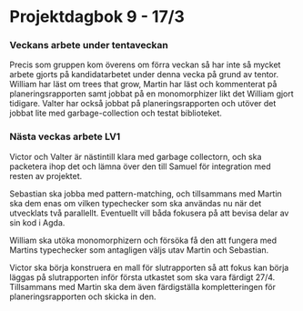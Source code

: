 # Projektdagbok 9 - 17/3

### Veckans arbete under tentaveckan
Precis som gruppen kom överens om förra veckan så har inte
så mycket arbete gjorts på kandidatarbetet under denna
vecka på grund av tentor. William har läst om trees that
grow, Martin har läst och kommenterat på planeringsrapporten
samt jobbat på en monomorphizer likt det William gjort tidigare.
Valter har också jobbat på planeringsrapporten och utöver
det jobbat lite med garbage-collection och testat biblioteket.

### Nästa veckas arbete LV1
Victor och Valter är nästintill klara med garbage collectorn,
och ska packetera ihop det och lämna över den till Samuel
för integration med resten av projektet.

Sebastian ska jobba med pattern-matching, och tillsammans
med Martin ska dem enas om vilken typechecker som ska
användas nu när det utvecklats två parallellt. Eventuellt
vill båda fokusera på att bevisa delar av sin kod i Agda.

William ska utöka monomorphizern och försöka få den att
fungera med Martins typechecker som antagligen väljs
utav Martin och Sebastian.

Victor ska börja konstruera en mall för slutrapporten
så att fokus kan börja läggas på slutrapporten inför
första utkastet som ska vara färdigt 27/4. Tillsammans
med Martin ska dem även färdigställa kompletteringen
för planeringsrapporten och skicka in den.